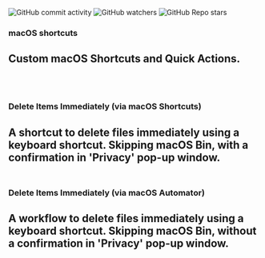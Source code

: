 ![GitHub commit activity](https://img.shields.io/github/commit-activity/m/heartshapedbox/macos-tweaks?color=5955E8&label=commits)
![GitHub watchers](https://img.shields.io/github/watchers/heartshapedbox/macos-tweaks?color=5955E8&logo=github)
![GitHub Repo stars](https://img.shields.io/github/stars/heartshapedbox/macos-tweaks?color=5955E8&logo=github)

### macOS shortcuts

Custom macOS Shortcuts and Quick Actions.
<br/>
<br/>
<br/>
-
### Delete Items Immediately (via macOS Shortcuts)

A shortcut to delete files immediately using a keyboard shortcut. Skipping macOS Bin, with a confirmation in 'Privacy' pop-up window.
<br/>
<br/>
-
### Delete Items Immediately (via macOS Automator)

A workflow to delete files immediately using a keyboard shortcut. Skipping macOS Bin, without a confirmation in 'Privacy' pop-up window.
<br/>
<br/>
-

